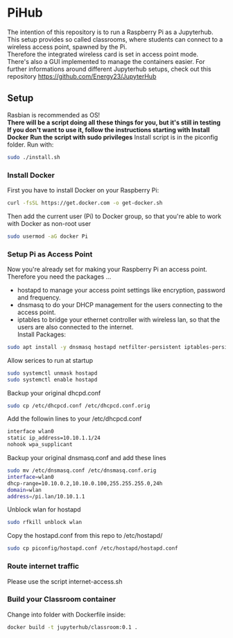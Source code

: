 # PiHub
The intention of this repository is to run a Raspberry Pi as a Jupyterhub.  
This setup provides so called classrooms, where students can connect to a wireless access point, spawned by the Pi.  
Therefore the integrated wireless card is set in access point mode.  
There's also a GUI implemented to manage the containers easier.
For further informations around different Jupyterhub setups, check out this repository <https://github.com/Energy23/JupyterHub>
## Setup
Rasbian is recommended as OS!  
**There will be a script doing all these things for you, but it's still in testing**
**If you don't want to use it, follow the instructions starting with Install Docker**
**Run the script with sudo privileges**
Install script is in the piconfig folder.
Run with:
````bash
sudo ./install.sh
````

### Install Docker
First you have to install Docker on your Raspberry Pi:
````bash
curl -fsSL https://get.docker.com -o get-docker.sh
````
Then add the current user (Pi) to Docker group, so that you're able to work with Docker as non-root user
````bash
sudo usermod -aG docker Pi
````

### Setup Pi as Access Point
Now you're already set for making your Raspberry Pi an access point.
Therefore you need the packages ...
+ hostapd to manage your access point settings like encryption, password and frequency.
+ dnsmasq to do your DHCP management for the users connecting to the access point.
+ iptables to bridge your ethernet controller with wireless lan, so that the users are also connected to the internet.  
Install Packages:  
````bash
sudo apt install -y dnsmasq hostapd netfilter-persistent iptables-persistent
````
Allow serices to run at startup
````bash
sudo systemctl unmask hostapd
sudo systemctl enable hostapd
````
Backup your original dhcpd.conf
````bash
sudo cp /etc/dhcpcd.conf /etc/dhcpcd.conf.orig
````
Add the followin lines to your /etc/dhcpcd.conf
````bash
interface wlan0
static ip_address=10.10.1.1/24
nohook wpa_supplicant
````
Backup your original dnsmasq.conf and add these lines
````bash
sudo mv /etc/dnsmasq.conf /etc/dnsmasq.conf.orig
interface=wlan0
dhcp-range=10.10.0.2,10.10.0.100,255.255.255.0,24h
domain=wlan
address=/pi.lan/10.10.1.1
````

Unblock wlan for hostapd
````bash
sudo rfkill unblock wlan
````
Copy the hostapd.conf from this repo to /etc/hostapd/
````bash
sudo cp piconfig/hostapd.conf /etc/hostapd/hostapd.conf

````
### Route internet traffic
Please use the script internet-access.sh

### Build your Classroom container
Change into folder with Dockerfile inside:  
````bash
docker build -t jupyterhub/classroom:0.1 .
````
